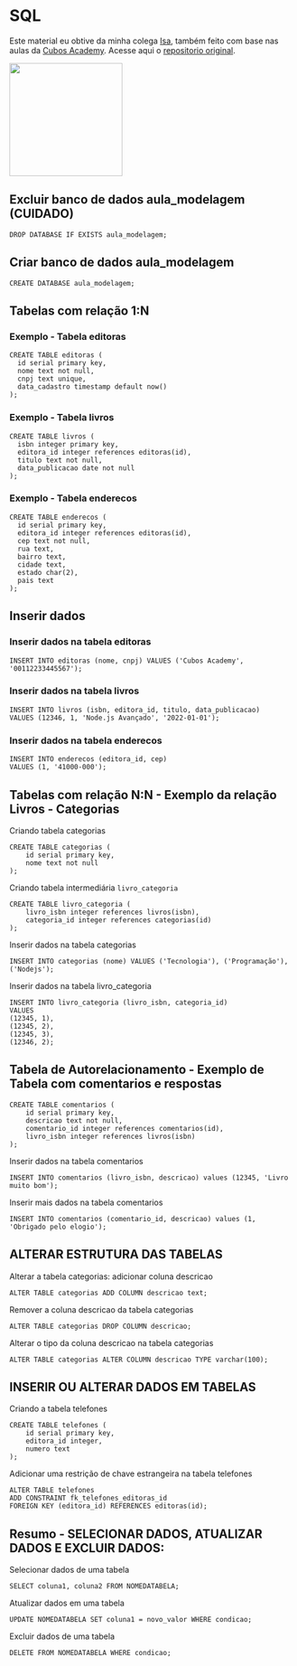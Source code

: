 # SQL

Este material eu obtive da minha colega [Isa](https://github.com/IammCaz), também feito com base nas aulas da [Cubos Academy](https://cubos.academy/cursos/desenvolvimento-de-software). Acesse aqui o [repositorio original](https://github.com/IammCaz/resumo-de-ferramentas/blob/main/resumao-sql-postgrees.sql.sql).

<img src="https://github.com/anapppp/material-de-estudos-js-backend/assets/70073296/eace3116-7637-4929-8dc3-86b48d1395ae" width ="200" >

## Excluir banco de dados aula_modelagem (CUIDADO)

```
DROP DATABASE IF EXISTS aula_modelagem;
```

## Criar banco de dados aula_modelagem

```
CREATE DATABASE aula_modelagem;
```

## Tabelas com relação 1:N

### Exemplo - Tabela editoras

```
CREATE TABLE editoras (
  id serial primary key, 
  nome text not null,
  cnpj text unique,
  data_cadastro timestamp default now()
);
```

### Exemplo - Tabela livros
```
CREATE TABLE livros (
  isbn integer primary key, 
  editora_id integer references editoras(id),
  titulo text not null,
  data_publicacao date not null
);
```

### Exemplo - Tabela enderecos
```
CREATE TABLE enderecos (
  id serial primary key,
  editora_id integer references editoras(id),
  cep text not null,
  rua text,
  bairro text,
  cidade text,
  estado char(2),
  pais text
);
```

## Inserir dados 

### Inserir dados na tabela editoras

```
INSERT INTO editoras (nome, cnpj) VALUES ('Cubos Academy', '00112233445567');
```

###  Inserir dados na tabela livros
```
INSERT INTO livros (isbn, editora_id, titulo, data_publicacao)
VALUES (12346, 1, 'Node.js Avançado', '2022-01-01');
```

### Inserir dados na tabela enderecos
```
INSERT INTO enderecos (editora_id, cep)
VALUES (1, '41000-000');
```

## Tabelas com relação N:N - Exemplo da relação Livros - Categorias

Criando tabela categorias
```
CREATE TABLE categorias (
	id serial primary key,
  	nome text not null
);
```

Criando tabela intermediária `livro_categoria`
```
CREATE TABLE livro_categoria (
	livro_isbn integer references livros(isbn),
  	categoria_id integer references categorias(id)
);
```

Inserir dados na tabela categorias
```
INSERT INTO categorias (nome) VALUES ('Tecnologia'), ('Programação'), ('Nodejs');
```

Inserir dados na tabela livro_categoria
```
INSERT INTO livro_categoria (livro_isbn, categoria_id)
VALUES
(12345, 1),
(12345, 2),
(12345, 3),
(12346, 2);
```

## Tabela de Autorelacionamento - Exemplo de Tabela com comentarios e respostas

```
CREATE TABLE comentarios (
	id serial primary key,
  	descricao text not null,
  	comentario_id integer references comentarios(id),
  	livro_isbn integer references livros(isbn)
);
```

Inserir dados na tabela comentarios
```
INSERT INTO comentarios (livro_isbn, descricao) values (12345, 'Livro muito bom');
```

Inserir mais dados na tabela comentarios
```
INSERT INTO comentarios (comentario_id, descricao) values (1, 'Obrigado pelo elogio');
```


## ALTERAR ESTRUTURA DAS TABELAS

Alterar a tabela categorias: adicionar coluna descricao
```
ALTER TABLE categorias ADD COLUMN descricao text;
```
Remover a coluna descricao da tabela categorias
```
ALTER TABLE categorias DROP COLUMN descricao;
```

Alterar o tipo da coluna descricao na tabela categorias
```
ALTER TABLE categorias ALTER COLUMN descricao TYPE varchar(100);
```

## INSERIR OU ALTERAR DADOS EM TABELAS

Criando a tabela telefones
```
CREATE TABLE telefones (
	id serial primary key,
  	editora_id integer,
  	numero text
);
```

Adicionar uma restrição de chave estrangeira na tabela telefones
```
ALTER TABLE telefones 
ADD CONSTRAINT fk_telefones_editoras_id
FOREIGN KEY (editora_id) REFERENCES editoras(id);
```

## Resumo - SELECIONAR DADOS, ATUALIZAR DADOS E EXCLUIR DADOS:

Selecionar dados de uma tabela
```
SELECT coluna1, coluna2 FROM NOMEDATABELA;
```

Atualizar dados em uma tabela
```
UPDATE NOMEDATABELA SET coluna1 = novo_valor WHERE condicao;
```

Excluir dados de uma tabela
```
DELETE FROM NOMEDATABELA WHERE condicao;
```
